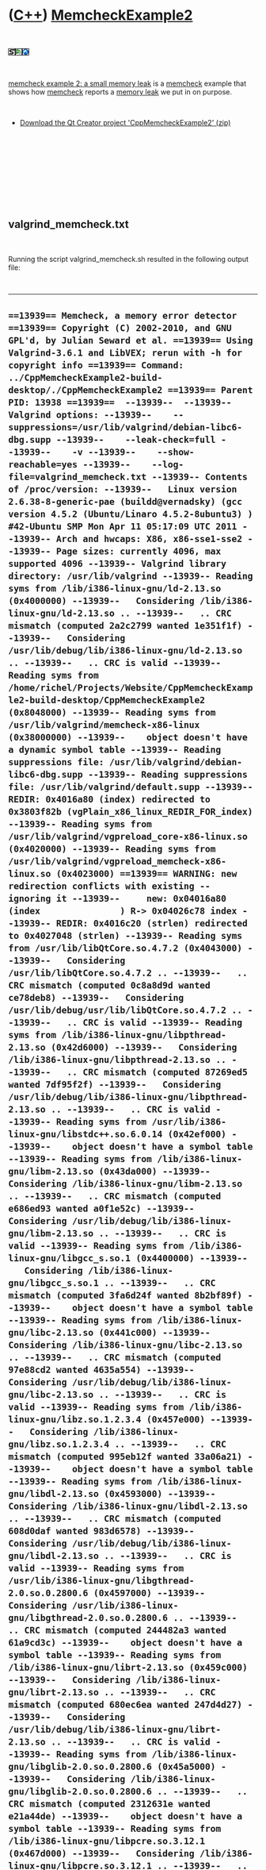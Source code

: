 
 

 

 

 

 

([C++](Cpp.md)) [MemcheckExample2](CppMemcheckExample2.md)
============================================================

 

![STL](PicStl.png)![Qt
Creator](PicQtCreator.png)![Lubuntu](PicLubuntu.png)

 

[memcheck example 2: a small memory leak](CppMemcheckExample2.md) is a
[memcheck](CppMemcheck.md) example that shows how
[memcheck](CppMemcheck.md) reports a [memory leak](CppMemoryLeak.md)
we put in on purpose.

 

-   [Download the Qt Creator project
    'CppMemcheckExample2' (zip)](CppMemcheckExample2.zip)

 

 

 

 

 

valgrind\_memcheck.txt
----------------------

 

Running the script valgrind\_memcheck.sh resulted in the following
output file:

 

  ----------------------------------------------------------------------------------------------------------------------------------------------------------------------------------------------------------------------------------------------------------------------------------------------------------------------------------------------------------------------------------------------------------------------------------------------------------------------------------------------------------------------------------------------------------------------------------------------------------------------------------------------------------------------------------------------------------------------------------------------------------------------------------------------------------------------------------------------------------------------------------------------------------------------------------------------------------------------------------------------------------------------------------------------------------------------------------------------------------------------------------------------------------------------------------------------------------------------------------------------------------------------------------------------------------------------------------------------------------------------------------------------------------------------------------------------------------------------------------------------------------------------------------------------------------------------------------------------------------------------------------------------------------------------------------------------------------------------------------------------------------------------------------------------------------------------------------------------------------------------------------------------------------------------------------------------------------------------------------------------------------------------------------------------------------------------------------------------------------------------------------------------------------------------------------------------------------------------------------------------------------------------------------------------------------------------------------------------------------------------------------------------------------------------------------------------------------------------------------------------------------------------------------------------------------------------------------------------------------------------------------------------------------------------------------------------------------------------------------------------------------------------------------------------------------------------------------------------------------------------------------------------------------------------------------------------------------------------------------------------------------------------------------------------------------------------------------------------------------------------------------------------------------------------------------------------------------------------------------------------------------------------------------------------------------------------------------------------------------------------------------------------------------------------------------------------------------------------------------------------------------------------------------------------------------------------------------------------------------------------------------------------------------------------------------------------------------------------------------------------------------------------------------------------------------------------------------------------------------------------------------------------------------------------------------------------------------------------------------------------------------------------------------------------------------------------------------------------------------------------------------------------------------------------------------------------------------------------------------------------------------------------------------------------------------------------------------------------------------------------------------------------------------------------------------------------------------------------------------------------------------------------------------------------------------------------------------------------------------------------------------------------------------------------------------------------------------------------------------------------------------------------------------------------------------------------------------------------------------------------------------------------------------------------------------------------------------------------------------------------------------------------------------------------------------------------------------------------------------------------------------------------------------------------------------------------------------------------------------------------------------------------------------------------------------------------------------------------------------------------------------------------------------------------------------------------------------------------------------------------------------------------------------------------------------------------------------------------------------------------------------------------------------------------------------------------------------------------------------------------------------------------------------------------------------------------------------------------------------------------------------------------------------------------------------------------------------------------------------------------------------------------------------------------------------------------------------------------------------------------------------------------------------------------------------------------------------------------------------------------------------------------------------------------------------------------------------------------------------------------------------------------------------------------------------------------------------------------------------------------------------------------------------------------------------------------------------------------------------------------------------------------------------------------------------------------------------------------------------------------------------------------------------------------------------------------------------------------------------------------------------------------------------------------------------------------------------------------------------------------------------------------------------------------------------------------------------------------------------------------------------------------------------------------------------------------------------------------------------------------------------------------------------------------------------------------------------------
  ` ==13939== Memcheck, a memory error detector ==13939== Copyright (C) 2002-2010, and GNU GPL'd, by Julian Seward et al. ==13939== Using Valgrind-3.6.1 and LibVEX; rerun with -h for copyright info ==13939== Command: ../CppMemcheckExample2-build-desktop/./CppMemcheckExample2 ==13939== Parent PID: 13938 ==13939==  --13939--  --13939-- Valgrind options: --13939--    --suppressions=/usr/lib/valgrind/debian-libc6-dbg.supp --13939--    --leak-check=full --13939--    -v --13939--    --show-reachable=yes --13939--    --log-file=valgrind_memcheck.txt --13939-- Contents of /proc/version: --13939--   Linux version 2.6.38-8-generic-pae (buildd@vernadsky) (gcc version 4.5.2 (Ubuntu/Linaro 4.5.2-8ubuntu3) ) #42-Ubuntu SMP Mon Apr 11 05:17:09 UTC 2011 --13939-- Arch and hwcaps: X86, x86-sse1-sse2 --13939-- Page sizes: currently 4096, max supported 4096 --13939-- Valgrind library directory: /usr/lib/valgrind --13939-- Reading syms from /lib/i386-linux-gnu/ld-2.13.so (0x4000000) --13939--   Considering /lib/i386-linux-gnu/ld-2.13.so .. --13939--   .. CRC mismatch (computed 2a2c2799 wanted 1e351f1f) --13939--   Considering /usr/lib/debug/lib/i386-linux-gnu/ld-2.13.so .. --13939--   .. CRC is valid --13939-- Reading syms from /home/richel/Projects/Website/CppMemcheckExample2-build-desktop/CppMemcheckExample2 (0x8048000) --13939-- Reading syms from /usr/lib/valgrind/memcheck-x86-linux (0x38000000) --13939--    object doesn't have a dynamic symbol table --13939-- Reading suppressions file: /usr/lib/valgrind/debian-libc6-dbg.supp --13939-- Reading suppressions file: /usr/lib/valgrind/default.supp --13939-- REDIR: 0x4016a80 (index) redirected to 0x3803f82b (vgPlain_x86_linux_REDIR_FOR_index) --13939-- Reading syms from /usr/lib/valgrind/vgpreload_core-x86-linux.so (0x4020000) --13939-- Reading syms from /usr/lib/valgrind/vgpreload_memcheck-x86-linux.so (0x4023000) ==13939== WARNING: new redirection conflicts with existing -- ignoring it --13939--     new: 0x04016a80 (index               ) R-> 0x04026c78 index --13939-- REDIR: 0x4016c20 (strlen) redirected to 0x4027048 (strlen) --13939-- Reading syms from /usr/lib/libQtCore.so.4.7.2 (0x4043000) --13939--   Considering /usr/lib/libQtCore.so.4.7.2 .. --13939--   .. CRC mismatch (computed 0c8a8d9d wanted ce78deb8) --13939--   Considering /usr/lib/debug/usr/lib/libQtCore.so.4.7.2 .. --13939--   .. CRC is valid --13939-- Reading syms from /lib/i386-linux-gnu/libpthread-2.13.so (0x42d6000) --13939--   Considering /lib/i386-linux-gnu/libpthread-2.13.so .. --13939--   .. CRC mismatch (computed 87269ed5 wanted 7df95f2f) --13939--   Considering /usr/lib/debug/lib/i386-linux-gnu/libpthread-2.13.so .. --13939--   .. CRC is valid --13939-- Reading syms from /usr/lib/i386-linux-gnu/libstdc++.so.6.0.14 (0x42ef000) --13939--    object doesn't have a symbol table --13939-- Reading syms from /lib/i386-linux-gnu/libm-2.13.so (0x43da000) --13939--   Considering /lib/i386-linux-gnu/libm-2.13.so .. --13939--   .. CRC mismatch (computed e686ed93 wanted a0f1e52c) --13939--   Considering /usr/lib/debug/lib/i386-linux-gnu/libm-2.13.so .. --13939--   .. CRC is valid --13939-- Reading syms from /lib/i386-linux-gnu/libgcc_s.so.1 (0x4400000) --13939--   Considering /lib/i386-linux-gnu/libgcc_s.so.1 .. --13939--   .. CRC mismatch (computed 3fa6d24f wanted 8b2bf89f) --13939--    object doesn't have a symbol table --13939-- Reading syms from /lib/i386-linux-gnu/libc-2.13.so (0x441c000) --13939--   Considering /lib/i386-linux-gnu/libc-2.13.so .. --13939--   .. CRC mismatch (computed 97e88cd2 wanted 4635a554) --13939--   Considering /usr/lib/debug/lib/i386-linux-gnu/libc-2.13.so .. --13939--   .. CRC is valid --13939-- Reading syms from /lib/i386-linux-gnu/libz.so.1.2.3.4 (0x457e000) --13939--   Considering /lib/i386-linux-gnu/libz.so.1.2.3.4 .. --13939--   .. CRC mismatch (computed 995eb12f wanted 33a06a21) --13939--    object doesn't have a symbol table --13939-- Reading syms from /lib/i386-linux-gnu/libdl-2.13.so (0x4593000) --13939--   Considering /lib/i386-linux-gnu/libdl-2.13.so .. --13939--   .. CRC mismatch (computed 608d0daf wanted 983d6578) --13939--   Considering /usr/lib/debug/lib/i386-linux-gnu/libdl-2.13.so .. --13939--   .. CRC is valid --13939-- Reading syms from /usr/lib/i386-linux-gnu/libgthread-2.0.so.0.2800.6 (0x4597000) --13939--   Considering /usr/lib/i386-linux-gnu/libgthread-2.0.so.0.2800.6 .. --13939--   .. CRC mismatch (computed 244482a3 wanted 61a9cd3c) --13939--    object doesn't have a symbol table --13939-- Reading syms from /lib/i386-linux-gnu/librt-2.13.so (0x459c000) --13939--   Considering /lib/i386-linux-gnu/librt-2.13.so .. --13939--   .. CRC mismatch (computed 680ec6ea wanted 247d4d27) --13939--   Considering /usr/lib/debug/lib/i386-linux-gnu/librt-2.13.so .. --13939--   .. CRC is valid --13939-- Reading syms from /lib/i386-linux-gnu/libglib-2.0.so.0.2800.6 (0x45a5000) --13939--   Considering /lib/i386-linux-gnu/libglib-2.0.so.0.2800.6 .. --13939--   .. CRC mismatch (computed 2312631e wanted e21a44de) --13939--    object doesn't have a symbol table --13939-- Reading syms from /lib/i386-linux-gnu/libpcre.so.3.12.1 (0x467d000) --13939--   Considering /lib/i386-linux-gnu/libpcre.so.3.12.1 .. --13939--   .. CRC mismatch (computed 9e5ab3c1 wanted 29aaf7e3) --13939--    object doesn't have a symbol table --13939-- REDIR: 0x448ffb0 (strncmp) redirected to 0x4020479 (_vgnU_ifunc_wrapper) --13939-- REDIR: 0x4497140 (strstr) redirected to 0x4020479 (_vgnU_ifunc_wrapper) --13939-- REDIR: 0x4496db0 (__GI_strstr) redirected to 0x4028ef1 (strstr) --13939-- REDIR: 0x44900b0 (rindex) redirected to 0x4026acc (rindex) --13939-- REDIR: 0x439b650 (operator new(unsigned int)) redirected to 0x4026398 (operator new(unsigned int)) --13939-- REDIR: 0x448bef0 (malloc) redirected to 0x40267df (malloc) --13939-- REDIR: 0x43994b0 (operator delete(void*)) redirected to 0x4025882 (operator delete(void*)) --13939-- REDIR: 0x448c3b0 (free) redirected to 0x4025b6b (free) ==13939==  ==13939== HEAP SUMMARY: ==13939==     in use at exit: 4 bytes in 1 blocks ==13939==   total heap usage: 9 allocs, 8 frees, 340 bytes allocated ==13939==  ==13939== Searching for pointers to 1 not-freed blocks ==13939== Checked 150,724 bytes ==13939==  ==13939== 4 bytes in 1 blocks are definitely lost in loss record 1 of 1 ==13939==    at 0x402641D: operator new(unsigned int) (vg_replace_malloc.c:255) ==13939==    by 0x8048544: main (in /home/richel/Projects/Website/CppMemcheckExample2-build-desktop/CppMemcheckExample2) ==13939==  ==13939== LEAK SUMMARY: ==13939==    definitely lost: 4 bytes in 1 blocks ==13939==    indirectly lost: 0 bytes in 0 blocks ==13939==      possibly lost: 0 bytes in 0 blocks ==13939==    still reachable: 0 bytes in 0 blocks ==13939==         suppressed: 0 bytes in 0 blocks ==13939==  ==13939== ERROR SUMMARY: 1 errors from 1 contexts (suppressed: 33 from 6) --13939--  --13939-- used_suppression:     33 U1004-ARM-_dl_relocate_object ==13939==  ==13939== ERROR SUMMARY: 1 errors from 1 contexts (suppressed: 33 from 6) `
  ----------------------------------------------------------------------------------------------------------------------------------------------------------------------------------------------------------------------------------------------------------------------------------------------------------------------------------------------------------------------------------------------------------------------------------------------------------------------------------------------------------------------------------------------------------------------------------------------------------------------------------------------------------------------------------------------------------------------------------------------------------------------------------------------------------------------------------------------------------------------------------------------------------------------------------------------------------------------------------------------------------------------------------------------------------------------------------------------------------------------------------------------------------------------------------------------------------------------------------------------------------------------------------------------------------------------------------------------------------------------------------------------------------------------------------------------------------------------------------------------------------------------------------------------------------------------------------------------------------------------------------------------------------------------------------------------------------------------------------------------------------------------------------------------------------------------------------------------------------------------------------------------------------------------------------------------------------------------------------------------------------------------------------------------------------------------------------------------------------------------------------------------------------------------------------------------------------------------------------------------------------------------------------------------------------------------------------------------------------------------------------------------------------------------------------------------------------------------------------------------------------------------------------------------------------------------------------------------------------------------------------------------------------------------------------------------------------------------------------------------------------------------------------------------------------------------------------------------------------------------------------------------------------------------------------------------------------------------------------------------------------------------------------------------------------------------------------------------------------------------------------------------------------------------------------------------------------------------------------------------------------------------------------------------------------------------------------------------------------------------------------------------------------------------------------------------------------------------------------------------------------------------------------------------------------------------------------------------------------------------------------------------------------------------------------------------------------------------------------------------------------------------------------------------------------------------------------------------------------------------------------------------------------------------------------------------------------------------------------------------------------------------------------------------------------------------------------------------------------------------------------------------------------------------------------------------------------------------------------------------------------------------------------------------------------------------------------------------------------------------------------------------------------------------------------------------------------------------------------------------------------------------------------------------------------------------------------------------------------------------------------------------------------------------------------------------------------------------------------------------------------------------------------------------------------------------------------------------------------------------------------------------------------------------------------------------------------------------------------------------------------------------------------------------------------------------------------------------------------------------------------------------------------------------------------------------------------------------------------------------------------------------------------------------------------------------------------------------------------------------------------------------------------------------------------------------------------------------------------------------------------------------------------------------------------------------------------------------------------------------------------------------------------------------------------------------------------------------------------------------------------------------------------------------------------------------------------------------------------------------------------------------------------------------------------------------------------------------------------------------------------------------------------------------------------------------------------------------------------------------------------------------------------------------------------------------------------------------------------------------------------------------------------------------------------------------------------------------------------------------------------------------------------------------------------------------------------------------------------------------------------------------------------------------------------------------------------------------------------------------------------------------------------------------------------------------------------------------------------------------------------------------------------------------------------------------------------------------------------------------------------------------------------------------------------------------------------------------------------------------------------------------------------------------------------------------------------------------------------------------------------------------------------------------------------------------------------------------------------------------------------------------------------------------------------------------------------------

 

[valgrind](CppValgrind.md) did detect the [memory
leak](CppMemoryLeak.md) in [main](CppMain.md), but does not report
exactly which line caused this.

Technical facts
---------------

 

[Operating system(s) or programming environment(s)](CppOs.md)

-   ![Lubuntu](PicLubuntu.png) [Lubuntu](CppLubuntu.md) 15.04 (vivid)

[IDE(s)](CppIde.md):

-   ![Qt Creator](PicQtCreator.png) [Qt Creator](CppQtCreator.md) 3.1.1

[Project type](CppQtProjectType.md):

-   ![console](PicConsole.png) [Console
    application](CppConsoleApplication.md)

[C++ standard](CppStandard.md):

-   ![C++98](PicCpp98.png) [C++98](Cpp98.md)

[Compiler(s)](CppCompiler.md):

-   [G++](CppGpp.md) 4.9.2

[Libraries](CppLibrary.md) used:

-   ![STL](PicStl.png) [STL](CppStl.md): GNU ISO C++ Library, version
    4.9.2

 

 

 

 

 

[Qt project file](CppQtProjectFile.md): ./CppMemcheckExample2/CppMemcheckExample2.pro
--------------------------------------------------------------------------------------

 

  -------------------------------------------------------------------------------------------------------------------------------------------------------------------------------------------------------------------------------------------------------------------------------------------------------------------------------------------------------------------------------------------------------------------
  ` include(../../ConsoleApplication.pri) #Or use the code below # QT += core # QT += gui # greaterThan(QT_MAJOR_VERSION, 4): QT += widgets # CONFIG   += console # CONFIG   -= app_bundle # TEMPLATE = app # CONFIG(release, debug|release) { #   DEFINES += NDEBUG NTRACE_BILDERBIKKEL # } # QMAKE_CXXFLAGS += -std=c++11 -Wall -Wextra -Weffc++ # unix { #   QMAKE_CXXFLAGS += -Werror # }  SOURCES += main.cpp`
  -------------------------------------------------------------------------------------------------------------------------------------------------------------------------------------------------------------------------------------------------------------------------------------------------------------------------------------------------------------------------------------------------------------------

 

 

 

 

 

./CppMemcheckExample2/main.cpp
------------------------------

 

  -------------------------------------------------------------------------
  ` int main() {   {     int * p = new int;     //Leak memory here   } }`
  -------------------------------------------------------------------------

 

 

 

 

 

./CppMemcheckExample2/valgrind\_memcheck.sh
-------------------------------------------

 

  -------------------------------------------------------------------------------------------------------------------------------------------------------------
  ` #!/bin/sh valgrind --leak-check=full -v --show-reachable=yes --log-file=valgrind_memcheck.txt ../CppValgrindExample2-build-desktop/./CppValgrindExample2`
  -------------------------------------------------------------------------------------------------------------------------------------------------------------

 

 

 

 

 

 

This page has been created by the [tool](Tools.md)
[CodeToHtml](ToolCodeToHtml.md)
